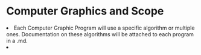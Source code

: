 <h1>Computer Graphics and Scope</h1>

<li>Each Computer Graphic Program will use a specific algorithm or multiple ones. Documentation on these algorithms will be attached to each program in a .md.<li>
